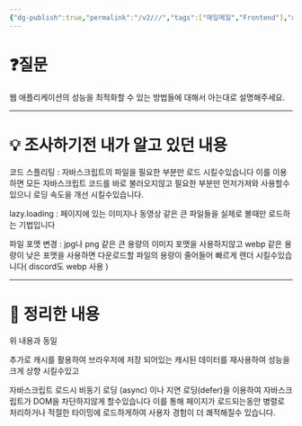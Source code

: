 ```yaml
---
{"dg-publish":true,"permalink":"/v2///","tags":["매일메일","Frontend"],"noteIcon":""}
---
```


# ❓질문

  웹 애플리케이션의 성능을 최적화할 수 있는 방법들에 대해서 아는대로 설명해주세요.

---
# 💡 조사하기전 내가 알고 있던 내용

코드 스플리팅 : 자바스크립트의 파일을 필요한 부분만 로드 시킬수있습니다 이를 이용하면 모든 자바스크립트 코드를 바로 불러오지않고 필요한 부분만 먼저가져와 사용할수있으니 로딩 속도을 개선 시킬수있습니다.

lazy.loading : 페이지에 있는 이미지나 동영상 같은 큰 파일들을 실제로 볼때만 로드하는 기법입니다

파일 포맷 변경 : jpg나 png 같은 큰 용량의 이미지 포맷을 사용하지않고 webp 같은 용량이 낮은 포맷을 사용하면 다운로드할 파일의 용량이 줄어들어 빠르게 렌더 시킬수있습니다( discord도 webp 사용 )

---
# 🏫 정리한 내용

위 내용과 동일

추가로 캐시를 활용하여 브라우저에 저장 되어있는 캐시된 데이터를 재사용하여 성능을 크게 상향 시킬수있고

자바스크립트 로드시 비동기 로딩 (async) 이나 지연 로딩(defer)을 이용하여 자바스크립트가 DOM을 차단하지않게 할수있습니다 이를 통해 페이지가 로드되는동안 병렬로 처리하거나 적절한 타이밍에 로드하게하여 사용자 경험이 더 쾌적해질수 있습니다.